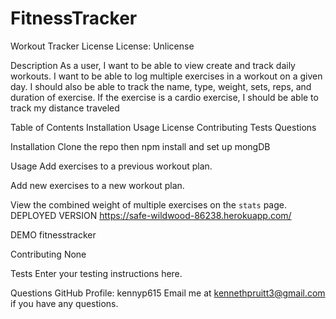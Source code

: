 # FitnessTracker
Workout Tracker
License
License: Unlicense

Description
As a user, I want to be able to view create and track daily workouts. I want to be able to log multiple exercises in a workout on a given day. I should also be able to track the name, type, weight, sets, reps, and duration of exercise. If the exercise is a cardio exercise, I should be able to track my distance traveled

Table of Contents
Installation Usage License Contributing Tests Questions

Installation
Clone the repo then npm install and set up mongDB

Usage
Add exercises to a previous workout plan.

Add new exercises to a new workout plan.

View the combined weight of multiple exercises on the `stats` page.
DEPLOYED VERSION
https://safe-wildwood-86238.herokuapp.com/

DEMO
fitnesstracker

Contributing
None

Tests
Enter your testing instructions here.

Questions
GitHub Profile: kennyp615 Email me at kennethpruitt3@gmail.com if you have any questions.